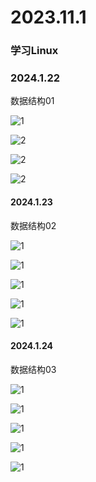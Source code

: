 # 2023.11.1

### 学习Linux

### 2024.1.22

数据结构01

![1](./001.jpg)

![2](./002.jpg)

![2](./003.jpg)

![2](./004.jpg)

#### 2024.1.23

数据结构02

![1](./006.jpg)

![1](./007.jpg)

![1](./008.jpg)

![1](./009.jpg)

![1](./010.jpg)

#### 2024.1.24

数据结构03

![1](./011.jpg)

![1](./012.jpg)

![1](./013.jpg)

![1](./014.jpg)

![1](./015.jpg)